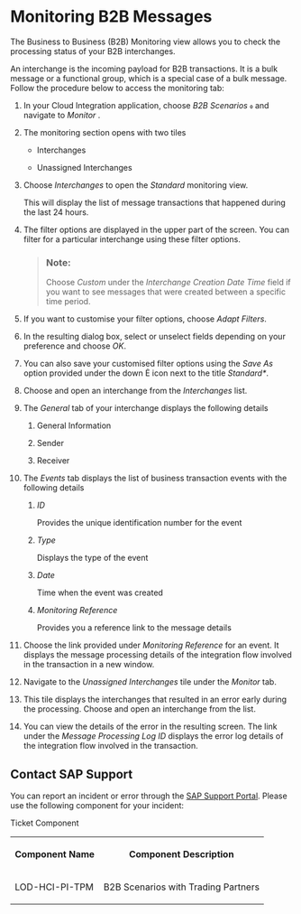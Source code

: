 <!-- loiob5e1fc90bfd5471ca332d54e119faeba -->

<link rel="stylesheet" type="text/css" href="../css/sap-icons.css"/>

# Monitoring B2B Messages

The Business to Business \(B2B\) Monitoring view allows you to check the processing status of your B2B interchanges.

An interchange is the incoming payload for B2B transactions. It is a bulk message or a functional group, which is a special case of a bulk message. Follow the procedure below to access the monitoring tab:

1.  In your Cloud Integration application, choose *B2B Scenarios* <span class="SAP-icons"></span> and navigate to *Monitor* .

2.  The monitoring section opens with two tiles
    -   Interchanges

    -   Unassigned Interchanges

3.  Choose *Interchanges* to open the *Standard* monitoring view.

    This will display the list of message transactions that happened during the last 24 hours.

4.  The filter options are displayed in the upper part of the screen. You can filter for a particular interchange using these filter options.

    > ### Note:  
    > Choose *Custom* under the *Interchange Creation Date Time* field if you want to see messages that were created between a specific time period.

5.  If you want to customise your filter options, choose *Adapt Filters*.
6.  In the resulting dialog box, select or unselect fields depending on your preference and choose *OK*.
7.  You can also save your customised filter options using the *Save As* option provided under the down <span class="SAP-icons"></span> icon next to the title *Standard\**.
8.  Choose and open an interchange from the *Interchanges* list.
9.  The *General* tab of your interchange displays the following details
    1.  General Information

    2.  Sender
    3.  Receiver

10. The *Events* tab displays the list of business transaction events with the following details
    1.  *ID* 

        Provides the unique identification number for the event

    2.  *Type* 

        Displays the type of the event

    3.  *Date* 

        Time when the event was created

    4.  *Monitoring Reference*

        Provides you a reference link to the message details


11. Choose the link provided under *Monitoring Reference* for an event. It displays the message processing details of the integration flow involved in the transaction in a new window.
12. Navigate to the *Unassigned Interchanges* tile under the *Monitor* tab.
13. This tile displays the interchanges that resulted in an error early during the processing. Choose and open an interchange from the list.
14. You can view the details of the error in the resulting screen. The link under the *Message Processing Log ID* displays the error log details of the integration flow involved in the transaction.



<a name="loiob5e1fc90bfd5471ca332d54e119faeba__section_hqr_bb5_3sb"/>

## Contact SAP Support

You can report an incident or error through the [SAP Support Portal](https://support.sap.com/en/index.html). Please use the following component for your incident:

<a name="loiob5e1fc90bfd5471ca332d54e119faeba__table_bkc_fb5_3sb"/>Ticket Component


<table>
<tr>
<th valign="top">

Component Name



</th>
<th valign="top">

Component Description



</th>
</tr>
<tr>
<td valign="top">

LOD-HCI-PI-TPM



</td>
<td valign="top">

B2B Scenarios with Trading Partners



</td>
</tr>
</table>

